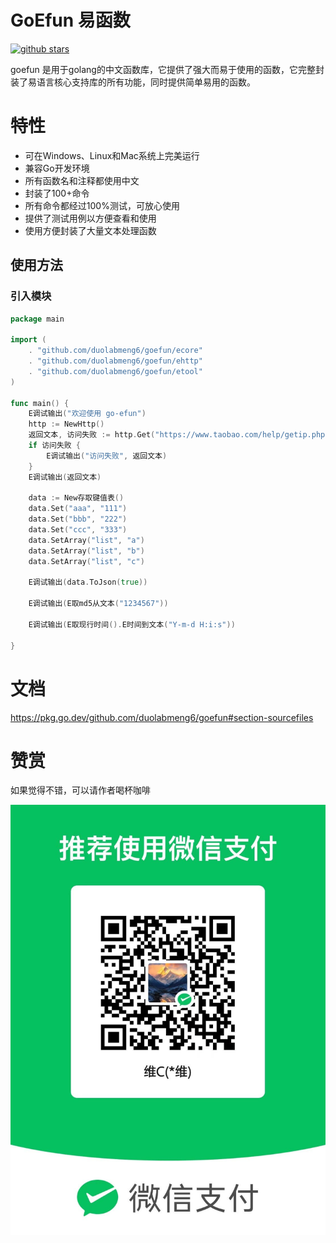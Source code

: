 # GoEfun 易函数

[![github stars](https://img.shields.io/github/stars/duolabmeng6/pyefun?style=social)](https://github.com/duolabmeng6/pyefun)

goefun 是用于golang的中文函数库，它提供了强大而易于使用的函数，它完整封装了易语言核心支持库的所有功能，同时提供简单易用的函数。

# 特性

- 可在Windows、Linux和Mac系统上完美运行
- 兼容Go开发环境
- 所有函数名和注释都使用中文
- 封装了100+命令
- 所有命令都经过100%测试，可放心使用
- 提供了测试用例以方便查看和使用
- 使用方便封装了大量文本处理函数


## 使用方法

### 引入模块

```go
package main

import (
	. "github.com/duolabmeng6/goefun/ecore"
	. "github.com/duolabmeng6/goefun/ehttp"
	. "github.com/duolabmeng6/goefun/etool"
)

func main() {
	E调试输出("欢迎使用 go-efun")
	http := NewHttp()
	返回文本, 访问失败 := http.Get("https://www.taobao.com/help/getip.php")
	if 访问失败 {
		E调试输出("访问失败", 返回文本)
	}
	E调试输出(返回文本)

	data := New存取键值表()
	data.Set("aaa", "111")
	data.Set("bbb", "222")
	data.Set("ccc", "333")
	data.SetArray("list", "a")
	data.SetArray("list", "b")
	data.SetArray("list", "c")

	E调试输出(data.ToJson(true))

	E调试输出(E取md5从文本("1234567"))

	E调试输出(E取现行时间().E时间到文本("Y-m-d H:i:s"))

}


```

# 文档

https://pkg.go.dev/github.com/duolabmeng6/goefun#section-sourcefiles

# 赞赏

如果觉得不错，可以请作者喝杯咖啡

![赞赏](swskm.jpg)